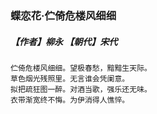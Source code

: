 ### 蝶恋花·伫倚危楼风细细
##### 【作者】柳永 【朝代】宋代
```
伫倚危楼风细细。望极春愁，黯黯生天际。
草色烟光残照里。无言谁会凭阑意。
拟把疏狂图一醉。对酒当歌，强乐还无味。
衣带渐宽终不悔。为伊消得人憔悴。
```
